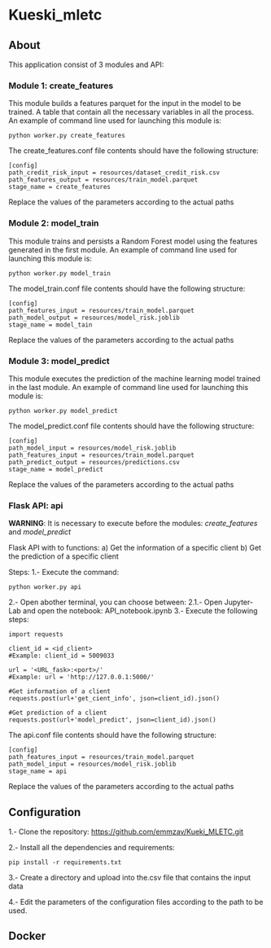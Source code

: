 # Kueski_mletc


## About
This application consist of 3 modules and API: 

###  Module 1: create_features

This module builds a features parquet for the input in the model to be trained. A table that contain all the necessary variables in all the process. 
An example of command line used for launching this module is:

```
python worker.py create_features
```

The create_features.conf file contents should have the following structure:

```
[config]
path_credit_risk_input = resources/dataset_credit_risk.csv
path_features_output = resources/train_model.parquet
stage_name = create_features
```
Replace the values of the parameters according to the actual paths

###  Module 2: model_train

This module trains and persists a Random Forest model using the features generated in the first module.
An example of command line used for launching this module is:
```
python worker.py model_train
```

The model_train.conf file contents should have the following structure:

```
[config]
path_features_input = resources/train_model.parquet
path_model_output = resources/model_risk.joblib
stage_name = model_tain
```
Replace the values of the parameters according to the actual paths


###  Module 3: model_predict

This module executes the prediction of the machine learning model trained in the last module. 
An example of command line used for launching this module is:
```
python worker.py model_predict
```

The model_predict.conf file contents should have the following structure:

```
[config]
path_model_input = resources/model_risk.joblib
path_features_input = resources/train_model.parquet
path_predict_output = resources/predictions.csv
stage_name = model_predict
```
Replace the values of the parameters according to the actual paths


###  Flask API: api

**WARNING**: It is necessary to execute before the modules: *create_features* and *model_predict*

Flask API with to functions:
a) Get the information of a specific client
b) Get the prediction of a specific client

Steps:
1.- Execute the command:
```
python worker.py api
```

2.- Open abother terminal, you can choose between:
    2.1.- Open Jupyter-Lab and open the notebook: API_notebook.ipynb
    3.- Execute the following steps:
```
import requests

client_id = <id_client>
#Example: client_id = 5009033

url = '<URL_fask>:<port>/'
#Example: url = 'http://127.0.0.1:5000/'

#Get information of a client
requests.post(url+'get_cient_info', json=client_id).json()

#Get prediction of a client
requests.post(url+'model_predict', json=client_id).json()
```

The api.conf file contents should have the following structure:

```
[config]
path_features_input = resources/train_model.parquet
path_model_input = resources/model_risk.joblib
stage_name = api
```
Replace the values of the parameters according to the actual paths


## Configuration
1.- Clone the repository: https://github.com/emmzav/Kueki_MLETC.git

2.- Install all the dependencies and requirements:
```
pip install -r requirements.txt
```

3.- Create a directory and upload into the.csv file that contains the input data

4.- Edit the parameters of the configuration files according to the path to be used.


## Docker
